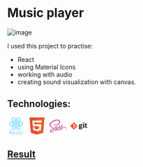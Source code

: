 # Music player

![image](https://github.com/G-o-T/music-player/assets/95774476/2f943a77-af68-44e3-925d-d1ff5e2a129c)

I used this project to practise:
- React
- using Material Icons
- working with audio
- creating sound visualization with canvas.

## Technologies:
<div>
  <img src="https://github.com/devicons/devicon/blob/master/icons/react/react-original-wordmark.svg" alt="react" width="40" height="40"/>&nbsp;
  <img src="https://github.com/devicons/devicon/blob/master/icons/html5/html5-original.svg" title="HTML5" alt="HTML" width="40" height="40"/>&nbsp;
  <img src="https://github.com/devicons/devicon/blob/master/icons/sass/sass-original.svg" alt="sass" width="40" height="40"/>&nbsp;
  <img src="https://github.com/devicons/devicon/blob/master/icons/git/git-original-wordmark.svg" title="Git" **alt="Git" width="40" height="40"/>
</div>

## [Result](https://g-o-t.github.io/music-player/)




